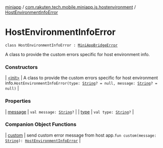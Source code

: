 [miniapp](../../index.md) / [com.rakuten.tech.mobile.miniapp.js.hostenvironment](../index.md) / [HostEnvironmentInfoError](./index.md)

# HostEnvironmentInfoError

`class HostEnvironmentInfoError : `[`MiniAppBridgeError`](../../com.rakuten.tech.mobile.miniapp.errors/-mini-app-bridge-error/index.md)

A class to provide the custom errors specific for host environment info.

### Constructors

| [&lt;init&gt;](-init-.md) | A class to provide the custom errors specific for host environment info.`HostEnvironmentInfoError(type: `[`String`](https://kotlinlang.org/api/latest/jvm/stdlib/kotlin/-string/index.html)`? = null, message: `[`String`](https://kotlinlang.org/api/latest/jvm/stdlib/kotlin/-string/index.html)`? = null)` |

### Properties

| [message](message.md) | `val message: `[`String`](https://kotlinlang.org/api/latest/jvm/stdlib/kotlin/-string/index.html)`?` |
| [type](type.md) | `val type: `[`String`](https://kotlinlang.org/api/latest/jvm/stdlib/kotlin/-string/index.html)`?` |

### Companion Object Functions

| [custom](custom.md) | send custom error message from host app.`fun custom(message: `[`String`](https://kotlinlang.org/api/latest/jvm/stdlib/kotlin/-string/index.html)`): `[`HostEnvironmentInfoError`](./index.md) |

